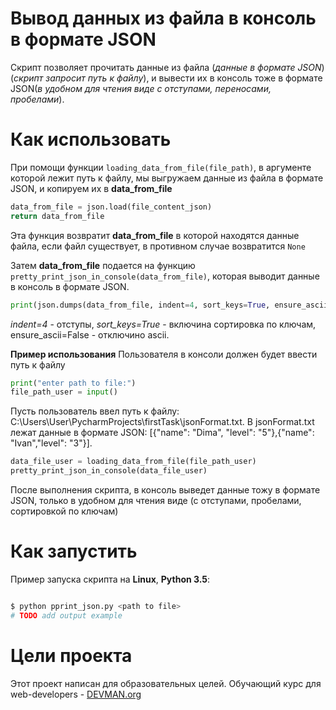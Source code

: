 # Вывод данных из файла в консоль в формате JSON

Скрипт позволяет прочитать данные из файла (*данные в формате JSON*)(*скрипт запросит путь к файлу*), и вывести их в консоль тоже в формате JSON(*в удобном для чтения виде с отступами, переносами, пробелами*). 

# Как использовать

При помощи функции `loading_data_from_file(file_path)`, в аргументе которой лежит путь к файлу, мы выгружаем данные из файла в формате JSON, и копируем их в **data_from_file**
```python 
data_from_file = json.load(file_content_json)
return data_from_file
```
Эта функция возвратит **data_from_file** в которой находятся данные файла, если файл существует, в противном случае возвратится `None`  

Затем **data_from_file** подается на функцию `pretty_print_json_in_console(data_from_file)`, которая выводит данные в консоль в формате JSON.
```python
print(json.dumps(data_from_file, indent=4, sort_keys=True, ensure_ascii=False))
```
*indent=4* - отступы, *sort_keys=True* - включина сортировка по ключам, ensure_ascii=False - отключино  ascii.

**Пример использования**
Пользователя в консоли должен будет ввести путь к файлу
```python
print("enter path to file:")
file_path_user = input()
```    
Пусть пользователь ввел путь к файлу: C:\Users\User\PycharmProjects\firstTask\jsonFormat.txt. В jsonFormat.txt лежат данные в формате JSON: [{"name": "Dima", "level": "5"},{"name": "Ivan","level": "3"}]. 
```python 
data_file_user = loading_data_from_file(file_path_user)
pretty_print_json_in_console(data_file_user)
```
После выполнения скрипта, в консоль выведет данные тожу в формате JSON, только в удобном для чтения виде (с отступами, пробелами, сортировкой по ключам)


# Как запустить

Пример запуска скрипта на **Linux**, **Python 3.5**:

```bash

$ python pprint_json.py <path to file>
# TODO add output example

```

# Цели проекта 

Этот проект написан для образовательных целей. Обучающий курс для web-developers - [DEVMAN.org](https://devman.org)
